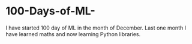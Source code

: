 # 100-Days-of-ML-
I have started 100 day of ML in the month of December. Last one month I have learned maths and now learning Python libraries.
